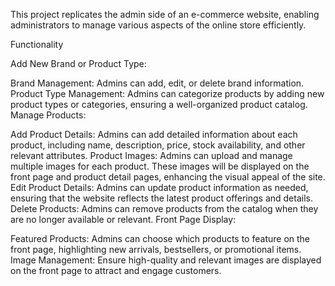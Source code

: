 This project replicates the admin side of an e-commerce website, enabling administrators to manage various aspects of the online store efficiently.

Functionality

Add New Brand or Product Type:

Brand Management: Admins can add, edit, or delete brand information.
Product Type Management: Admins can categorize products by adding new product types or categories, ensuring a well-organized product catalog.
Manage Products:

Add Product Details: Admins can add detailed information about each product, including name, description, price, stock availability, and other relevant attributes.
Product Images: Admins can upload and manage multiple images for each product. These images will be displayed on the front page and product detail pages, enhancing the visual appeal of the site.
Edit Product Details: Admins can update product information as needed, ensuring that the website reflects the latest product offerings and details.
Delete Products: Admins can remove products from the catalog when they are no longer available or relevant.
Front Page Display:

Featured Products: Admins can choose which products to feature on the front page, highlighting new arrivals, bestsellers, or promotional items.
Image Management: Ensure high-quality and relevant images are displayed on the front page to attract and engage customers.
